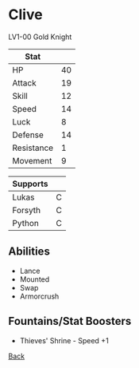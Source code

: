 # Clive

LV1-00 Gold Knight

| Stat       | <!-- --> |
| ---------- | -------- |
| HP         | 40       |
| Attack     | 19       |
| Skill      | 12       |
| Speed      | 14       |
| Luck       | 8        |
| Defense    | 14       |
| Resistance | 1        |
| Movement   | 9        |

| Supports | <!-- --> |
| -------- | -------- |
| Lukas    | C        |
| Forsyth  | C        |
| Python   | C        |

## Abilities

- Lance
- Mounted
- Swap
- Armorcrush

## Fountains/Stat Boosters

- Thieves' Shrine - Speed +1

[Back](../README.md)
